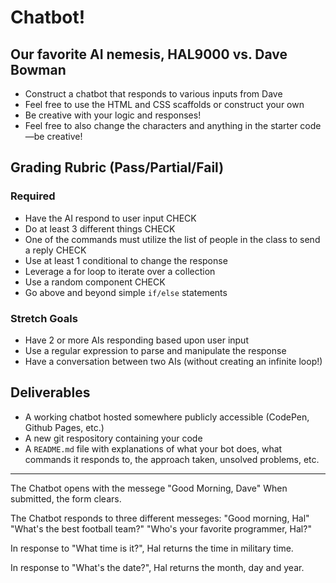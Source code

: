 # Chatbot!

## Our favorite AI nemesis, HAL9000 vs. Dave Bowman

* Construct a chatbot that responds to various inputs from Dave
* Feel free to use the HTML and CSS scaffolds or construct your own
* Be creative with your logic and responses!
* Feel free to also change the characters and anything in the starter code—be creative!

## Grading Rubric (Pass/Partial/Fail)

### Required

* Have the AI respond to user input CHECK
* Do at least 3 different things CHECK
* One of the commands must utilize the list of people in the class to send a reply CHECK
* Use at least 1 conditional to change the response
* Leverage a for loop to iterate over a collection
* Use a random component CHECK
* Go above and beyond simple `if/else` statements

### Stretch Goals

* Have 2 or more AIs responding based upon user input
* Use a regular expression to parse and manipulate the response
* Have a conversation between two AIs (without creating an infinite loop!)

## Deliverables

* A working chatbot hosted somewhere publicly accessible (CodePen, Github Pages, etc.)
* A new git respository containing your code
* A `README.md` file with explanations of what your bot does, what commands it responds to, the approach taken, unsolved problems, etc.

-----------

The Chatbot opens with the messege "Good Morning, Dave"
When submitted, the form clears.

The Chatbot responds to three different messeges:
"Good morning, Hal"
"What's the best football team?"
"Who's your favorite programmer, Hal?"

In response to "What time is it?", Hal returns the time in military time.

In response to "What's the date?", Hal returns the month, day and year.
